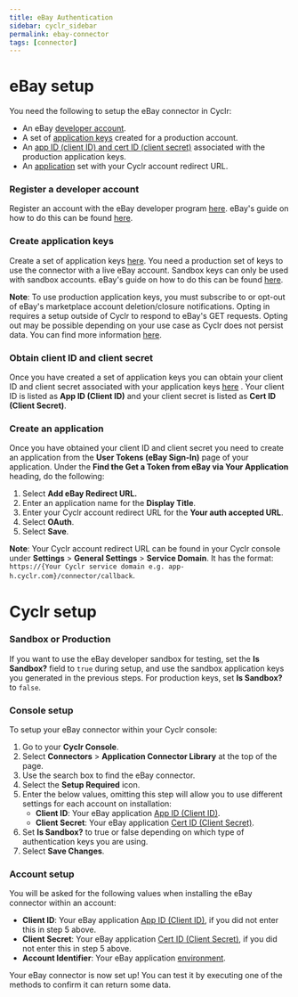 ```yaml
---
title: eBay Authentication
sidebar: cyclr_sidebar
permalink: ebay-connector
tags: [connector]
---
```


<a name="ebay-setup"></a>

# eBay setup

You need the following to setup the eBay connector in Cyclr:

-   An eBay [developer account](#register-a-developer-account).
-   A set of [application keys](#create-application-keys) created for a production account.
-   An [app ID (client ID) and cert ID (client secret)](#get-a-client-id-and-client-secret) associated with the production application keys.
-   An [application](#create-an-application) set with your Cyclr account redirect URL.

<a name="register-a-developer-account"></a>

### Register a developer account

Register an account with the eBay developer program [here](https://developer.ebay.com/). eBay's guide on how to do this can be found [here](https://developer.ebay.com/api-docs/static/gs_join-the-ebay-developers-program.html).

<a name="create-application-keys"></a>

### Create application keys

Create a set of application keys [here](https://developer.ebay.com/my/keys). You need a production set of keys to use the connector with a live eBay account. Sandbox keys can only be used with sandbox accounts. eBay's guide on how to do this can be found [here](https://developer.ebay.com/api-docs/static/gs_create-the-ebay-api-keysets.html).

**Note**: To use production application keys, you must subscribe to or opt-out of eBay's marketplace account deletion/closure notifications. Opting in requires a setup outside of Cyclr to respond to eBay's GET requests. Opting out may be possible depending on your use case as Cyclr does not persist data. You can find more information [here](https://developer.ebay.com/marketplace-account-deletion).

<a name="obtain-client-id-and-client-secret"></a>

### Obtain client ID and client secret

Once you have created a set of application keys you can obtain your client ID and client secret associated with your application keys [here](https://developer.ebay.com/my/keys) . Your client ID is listed as **App ID (Client ID)** and your client secret is listed as **Cert ID (Client Secret)**.

<a name="create-an-application"></a>

### Create an application

Once you have obtained your client ID and client secret you need to create an application from the **User Tokens (eBay Sign-In)** page of your application. Under the **Find the Get a Token from eBay via Your Application** heading, do the following:

1. Select **Add eBay Redirect URL.**
2. Enter an application name for the **Display Title**.
3. Enter your Cyclr account redirect URL for the **Your auth accepted URL**.
4. Select **OAuth**.
5. Select **Save**.

**Note**: Your Cyclr account redirect URL can be found in your Cyclr console under **Settings** > **General Settings** > **Service Domain**. It has the format: `https://{Your Cyclr service domain e.g. app-h.cyclr.com}/connector/callback`.

<a name="cyclr-set-up"></a>

# Cyclr setup

<a name="sandbox-or-production"></a>

### Sandbox or Production

If you want to use the eBay developer sandbox for testing, set the **Is Sandbox?** field to `true` during setup, and use the sandbox application keys you generated in the previous steps. For production keys,  set **Is Sandbox?** to `false`.

<a name="console-setup"></a>

### Console setup

To setup your eBay connector within your Cyclr console:

1. Go to your **Cyclr Console**.
2. Select **Connectors** > **Application Connector Library** at the top of the page.
3. Use the search box to find the eBay connector.
4. Select the **Setup Required** icon.
5. Enter the below values, omitting this step will allow you to use different settings for each account on installation:
    - **Client ID**: Your eBay application [App ID (Client ID)](#obtain-client-id-and-client-secret).
    - **Client Secret**: Your eBay application [Cert ID (Client Secret)](#obtain-client-id-and-client-secret).
6. Set **Is Sandbox?** to true or false depending on which type of authentication keys you are using.  
7. Select **Save Changes**.

<a name="account-setup"></a>

### Account setup

You will be asked for the following values when installing the eBay connector within an account:

-   **Client ID**: Your eBay application [App ID (Client ID)](#obtain-client-id-and-client-secret), if you did not enter this in step 5 above.
-   **Client Secret**: Your eBay application [Cert ID (Client Secret)](#obtain-client-id-and-client-secret), if you did not enter this in step 5 above.
-   **Account Identifier**: Your eBay application [environment](#create-application-keys).

Your eBay connector is now set up! You can test it by executing one of the methods to confirm it can return some data.
